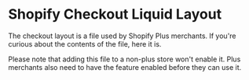 # Shopify Checkout Liquid Layout

The checkout layout is a file used by Shopify Plus merchants. If you're curious about the contents of the file, here it is. 

Please note that adding this file to a non-plus store won't enable it. Plus merchants also need to have the feature enabled before they can use it.